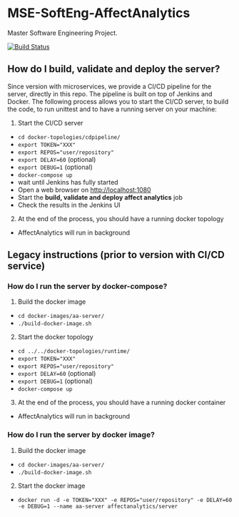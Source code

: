 # MSE-SoftEng-AffectAnalytics

Master Software Engineering Project.

[![Build Status](https://travis-ci.org/Drakesinger/MSE-SoftEng-AffectAnalytics.svg?branch=master)](https://travis-ci.org/Drakesinger/MSE-SoftEng-AffectAnalytics)


## How do I build, validate and deploy the server?

Since version with microservices, we provide a CI/CD pipeline for the server, directly in this repo. The pipeline is built on top of Jenkins and Docker. The following process allows you to start the CI/CD server, to build the code, to run unittest and to have a running server on your machine:

1. Start the CI/CD server
  * `cd docker-topologies/cdpipeline/`
  * `export TOKEN="XXX"`
  * `export REPOS="user/repository"`
  * `export DELAY=60` (optional)
  * `export DEBUG=1`  (optional)
  * `docker-compose up`
  * wait until Jenkins has fully started
  * Open a web browser on [http://localhost:1080](http://localhost:1080)
  * Start the **build, validate and deploy affect analytics** job
  * Check the results in the Jenkins UI
2. At the end of the process, you should have a running docker topology
  * AffectAnalytics will run in background


## Legacy instructions (prior to version with CI/CD service)

### How do I run the server by docker-compose?

1. Build the docker image
  * `cd docker-images/aa-server/`
  * `./build-docker-image.sh`
2. Start the docker topology
  * `cd ../../docker-topologies/runtime/`
  * `export TOKEN="XXX"`
  * `export REPOS="user/repository"`
  * `export DELAY=60` (optional)
  * `export DEBUG=1`  (optional)
  * `docker-compose up`
3. At the end of the process, you should have a running docker container
  * AffectAnalytics will run in background


### How do I run the server by docker image?

1. Build the docker image
  * `cd docker-images/aa-server/`
  * `./build-docker-image.sh`
2. Start the docker image
  * `docker run -d -e TOKEN="XXX" -e REPOS="user/repository" -e DELAY=60 -e DEBUG=1 --name aa-server affectanalytics/server`
